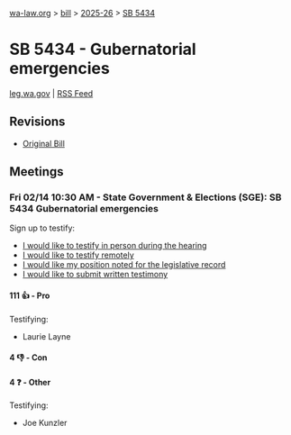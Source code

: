 [wa-law.org](/) > [bill](/bill/) > [2025-26](/bill/2025-26/) > [SB 5434](/bill/2025-26/sb/5434/)

# SB 5434 - Gubernatorial emergencies
[leg.wa.gov](https://app.leg.wa.gov/billsummary?BillNumber=5434&Year=2025&Initiative=false) | [RSS Feed](./rss.xml)

## Revisions
* [Original Bill](1/)

## Meetings
### Fri 02/14 10:30 AM - State Government & Elections (SGE): SB 5434 Gubernatorial emergencies
Sign up to testify:
* [I would like to testify in person during the hearing](https://app.leg.wa.gov/csi/Testifier/Add?chamber=House&mId=32742&aId=163164&caId=25726&tId=1)
* [I would like to testify remotely](https://app.leg.wa.gov/csi/Testifier/Add?chamber=House&mId=32742&aId=163164&caId=25726&tId=2)
* [I would like my position noted for the legislative record](https://app.leg.wa.gov/csi/Testifier/Add?chamber=House&mId=32742&aId=163164&caId=25726&tId=3)
* [I would like to submit written testimony](https://app.leg.wa.gov/csi/Testifier/Add?chamber=House&mId=32742&aId=163164&caId=25726&tId=4)

#### 111 👍 - Pro
Testifying:
* Laurie Layne

#### 4 👎 - Con

#### 4 ❓ - Other
Testifying:
* Joe Kunzler
